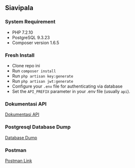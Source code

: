 ## Siavipala

### System Requirement

- PHP 7.2.10
- PostgreSQL 9.3.23
- Composer version 1.6.5

### Fresh Install

- Clone repo ini
- Run `composer install`
- Run `php artisan key:generate`
- Run `php artisan jwt:generate`
- Configure your `.env` file for authenticating via database
- Set the `API_PREFIX` parameter in your .env file (usually `api`).

### Dokumentasi API

[Dokumentasi API](https://github.com/mramdanf/siavipala/blob/master/DOC_API.md)

### Postgresql Database Dump

[Database Dump](https://github.com/mramdanf/siavipala/blob/master/siavipala_db.sql)

### Postman

[Postman Link](https://www.getpostman.com/collections/4cab88b6a67bbe3818ad)